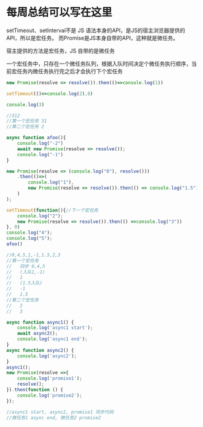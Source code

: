 # 每周总结可以写在这里
setTimeout、setInterval不是 JS 语法本身的API，是JS的宿主浏览器提供的API，所以是宏任务。
而Promise是JS本身自带的API，这种就是微任务。

宿主提供的方法是宏任务，JS 自带的是微任务

一个宏任务中，只存在一个微任务队列，根据入队时间决定个微任务执行顺序，当前宏任务内微任务执行完之后才会执行下个宏任务

```js
new Promise(resolve => resolve()).then(()=>console.log(1))

setTimeout(()=>console.log(2),0)

console.log(3)

//312
//第一个宏任务 31
//第二个宏任务 2
```

```js
async function afoo(){
    console.log("-2")
    await new Promise(resolve => resolve());
    console.log("-1")
}

new Promise(resolve => (console.log("0"), resolve()))
    .then(()=>(
        console.log("1"), 
        new Promise(resolve => resolve()).then(() => console.log("1.5")) 
    )
);

setTimeout(function(){//下一个宏任务
    console.log("2");
    new Promise(resolve => resolve()).then(() =>console.log("3"))
}, 0)
console.log("4");
console.log("5");
afoo()

//0,4,5,1,-1,1.5,2,3 
//第一个宏任务 
//   同步 0,4,5
//   (入队1,-1)
//   1 
//   (1.5入队)  
//   -1  
//   1.5
//第二个宏任务  
//   2  
//   3

async function async1() {
    console.log('async1 start');
    await async2();
    console.log('async1 end');
}
async function async2() {
    console.log('async2');
}
async1();
new Promise(resolve =>{
    console.log('promise1');
    resolve();
}).then(function () {
    console.log('promise2');
});

//async1 start, async2, promise1 同步代码
//微任务1 async end, 微任务2 promise2
```




